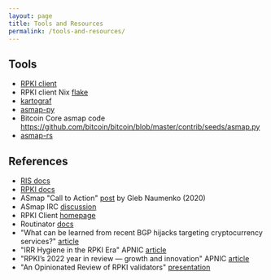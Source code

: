 ```yaml
---
layout: page
title: Tools and Resources
permalink: /tools-and-resources/
---
```


## Tools

- [RPKI client](https://github.com/rpki-client/rpki-client-portable)
- RPKI client Nix [flake](https://github.com/fjahr/rpki-client-nix)
- [kartograf](https://github.com/fjahr/kartograf)
- [asmap-py](https://github.com/sipa/asmap/blob/nextgen/asmap.py)
- Bitcoin Core asmap code https://github.com/bitcoin/bitcoin/blob/master/contrib/seeds/asmap.py
- [asmap-rs](https://github.com/rrybarczyk/asmap-rs/tree/master)

## References

- [RIS docs](https://ris.ripe.net/docs/mrt/)
- [RPKI docs](https://rpki.readthedocs.io/en/latest/about/introduction.html#about-resource-public-key-infrastructure)
- ASmap "Call to Action" [post](https://blog.bitmex.com/call-to-action-testing-and-improving-asmap/) by Gleb Naumenko (2020)
- ASmap IRC [discussion](https://bitcoin-irc.chaincode.com/bitcoin-core-dev/2021-11-11#736102)
- RPKI Client [homepage](https://www.rpki-client.org/)
- Routinator [docs](https://routinator.docs.nlnetlabs.nl/en/stable/installation.html)
- "What can be learned from recent BGP hijacks targeting cryptocurrency services?" [article](https://www.kentik.com/blog/bgp-hijacks-targeting-cryptocurrency-services/)
- "IRR Hygiene in the RPKI Era" APNIC [article](https://blog.apnic.net/2022/04/07/irr-hygiene-in-the-rpki-era/)
- "RPKI’s 2022 year in review — growth and innovation" APNIC [article](https://blog.apnic.net/2023/01/18/rpkis-2022-year-in-review-growth-and-innovation/)
- "An Opinionated Review of RPKI validators" [presentation](https://ripe85.ripe.net/presentations/25-rpki-validators-ripe85.pdf)
